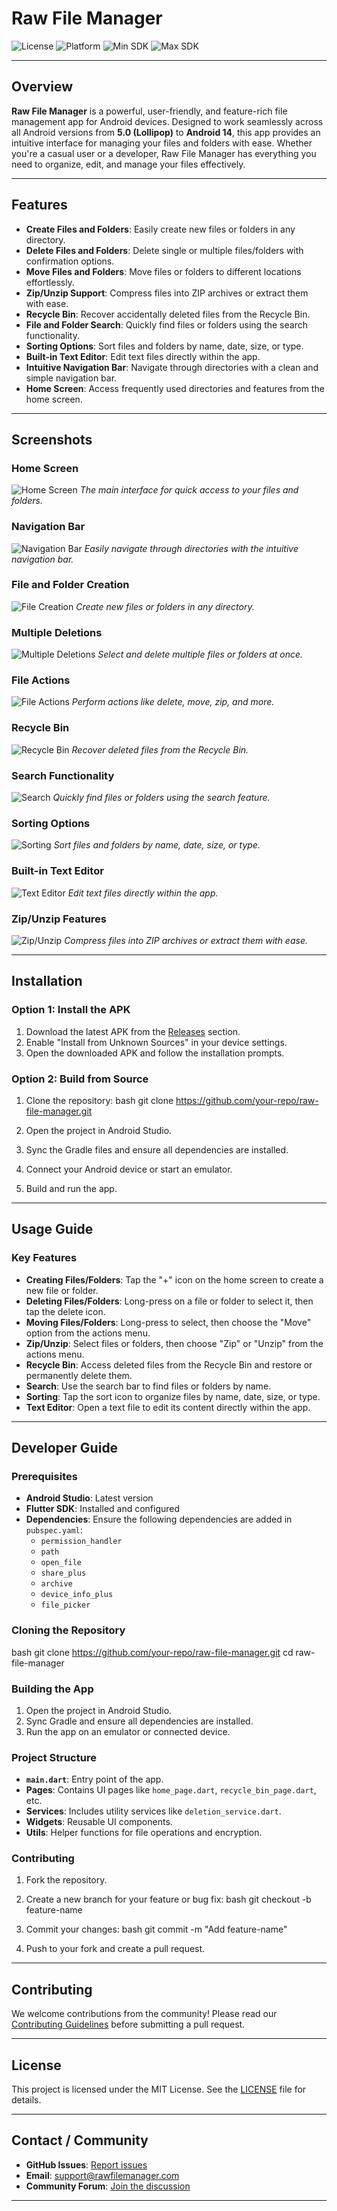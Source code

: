 # Raw File Manager

![License](https://img.shields.io/badge/License-MIT-green.svg)
![Platform](https://img.shields.io/badge/Platform-Android-blue.svg)
![Min SDK](https://img.shields.io/badge/Min%20SDK-21%20(Lollipop)-orange.svg)
![Max SDK](https://img.shields.io/badge/Max%20SDK-34%20(Android%2014)-purple.svg)

---

## Overview

**Raw File Manager** is a powerful, user-friendly, and feature-rich file management app for Android devices. Designed to work seamlessly across all Android versions from **5.0 (Lollipop)** to **Android 14**, this app provides an intuitive interface for managing your files and folders with ease. Whether you're a casual user or a developer, Raw File Manager has everything you need to organize, edit, and manage your files effectively.

---

## Features

- **Create Files and Folders**: Easily create new files or folders in any directory.
- **Delete Files and Folders**: Delete single or multiple files/folders with confirmation options.
- **Move Files and Folders**: Move files or folders to different locations effortlessly.
- **Zip/Unzip Support**: Compress files into ZIP archives or extract them with ease.
- **Recycle Bin**: Recover accidentally deleted files from the Recycle Bin.
- **File and Folder Search**: Quickly find files or folders using the search functionality.
- **Sorting Options**: Sort files and folders by name, date, size, or type.
- **Built-in Text Editor**: Edit text files directly within the app.
- **Intuitive Navigation Bar**: Navigate through directories with a clean and simple navigation bar.
- **Home Screen**: Access frequently used directories and features from the home screen.

---

## Screenshots

### Home Screen
![Home Screen](screenshots/home_page.png)
*The main interface for quick access to your files and folders.*

### Navigation Bar
![Navigation Bar](screenshots/nav_bar.png)
*Easily navigate through directories with the intuitive navigation bar.*

### File and Folder Creation
![File Creation](screenshots/file_creations.png)
*Create new files or folders in any directory.*

### Multiple Deletions
![Multiple Deletions](screenshots/multiple_deletions.png)
*Select and delete multiple files or folders at once.*

### File Actions
![File Actions](screenshots/actions.png)
*Perform actions like delete, move, zip, and more.*

### Recycle Bin
![Recycle Bin](screenshots/recycle_bin.png)
*Recover deleted files from the Recycle Bin.*

### Search Functionality
![Search](screenshots/searching.png)
*Quickly find files or folders using the search feature.*

### Sorting Options
![Sorting](screenshots/sorting.png)
*Sort files and folders by name, date, size, or type.*

### Built-in Text Editor
![Text Editor](screenshots/text_editor.png)
*Edit text files directly within the app.*

### Zip/Unzip Features
![Zip/Unzip](screenshots/zip_unzip_features.png)
*Compress files into ZIP archives or extract them with ease.*

---

## Installation

### Option 1: Install the APK
1. Download the latest APK from the [Releases](https://github.com/your-repo/raw-file-manager/releases) section.
2. Enable "Install from Unknown Sources" in your device settings.
3. Open the downloaded APK and follow the installation prompts.

### Option 2: Build from Source
1. Clone the repository:
   bash
   git clone https://github.com/your-repo/raw-file-manager.git

2. Open the project in Android Studio.
3. Sync the Gradle files and ensure all dependencies are installed.
4. Connect your Android device or start an emulator.
5. Build and run the app.

---

## Usage Guide

### Key Features
- **Creating Files/Folders**: Tap the "+" icon on the home screen to create a new file or folder.
- **Deleting Files/Folders**: Long-press on a file or folder to select it, then tap the delete icon.
- **Moving Files/Folders**: Long-press to select, then choose the "Move" option from the actions menu.
- **Zip/Unzip**: Select files or folders, then choose "Zip" or "Unzip" from the actions menu.
- **Recycle Bin**: Access deleted files from the Recycle Bin and restore or permanently delete them.
- **Search**: Use the search bar to find files or folders by name.
- **Sorting**: Tap the sort icon to organize files by name, date, size, or type.
- **Text Editor**: Open a text file to edit its content directly within the app.

---

## Developer Guide

### Prerequisites
- **Android Studio**: Latest version
- **Flutter SDK**: Installed and configured
- **Dependencies**: Ensure the following dependencies are added in `pubspec.yaml`:
    - `permission_handler`
    - `path`
    - `open_file`
    - `share_plus`
    - `archive`
    - `device_info_plus`
    - `file_picker`

### Cloning the Repository
bash
git clone https://github.com/your-repo/raw-file-manager.git
cd raw-file-manager


### Building the App
1. Open the project in Android Studio.
2. Sync Gradle and ensure all dependencies are installed.
3. Run the app on an emulator or connected device.

### Project Structure
- **`main.dart`**: Entry point of the app.
- **Pages**: Contains UI pages like `home_page.dart`, `recycle_bin_page.dart`, etc.
- **Services**: Includes utility services like `deletion_service.dart`.
- **Widgets**: Reusable UI components.
- **Utils**: Helper functions for file operations and encryption.

### Contributing
1. Fork the repository.
2. Create a new branch for your feature or bug fix:
   bash
   git checkout -b feature-name

3. Commit your changes:
   bash
   git commit -m "Add feature-name"

4. Push to your fork and create a pull request.

---

## Contributing

We welcome contributions from the community!
Please read our [Contributing Guidelines](https://github.com/your-repo/raw-file-manager/CONTRIBUTING.md) before submitting a pull request.

---

## License

This project is licensed under the MIT License. See the [LICENSE](LICENSE) file for details.

---

## Contact / Community

- **GitHub Issues**: [Report issues](https://github.com/your-repo/raw-file-manager/issues)
- **Email**: support@rawfilemanager.com
- **Community Forum**: [Join the discussion](https://community.rawfilemanager.com)

---
